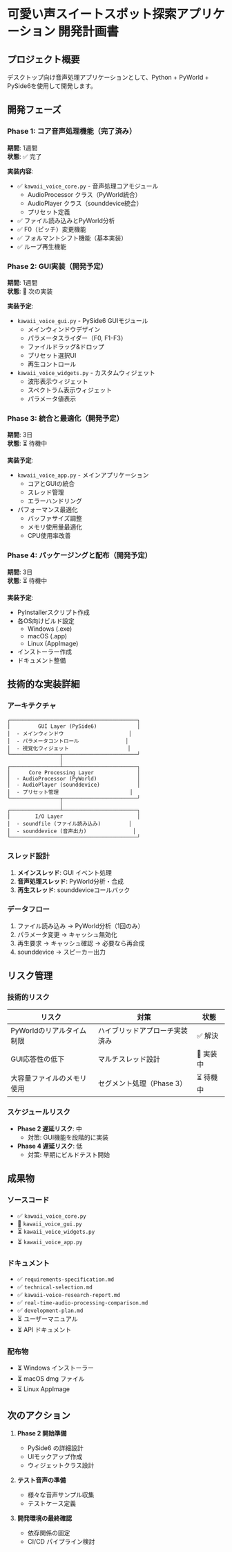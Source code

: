 # 可愛い声スイートスポット探索アプリケーション 開発計画書

## プロジェクト概要
デスクトップ向け音声処理アプリケーションとして、Python + PyWorld + PySide6を使用して開発します。

## 開発フェーズ

### Phase 1: コア音声処理機能（完了済み）
**期間**: 1週間  
**状態**: ✅ 完了

**実装内容**:
- ✅ `kawaii_voice_core.py` - 音声処理コアモジュール
  - AudioProcessor クラス（PyWorld統合）
  - AudioPlayer クラス（sounddevice統合）
  - プリセット定義
- ✅ ファイル読み込みとPyWorld分析
- ✅ F0（ピッチ）変更機能
- ✅ フォルマントシフト機能（基本実装）
- ✅ ループ再生機能

### Phase 2: GUI実装（開発予定）
**期間**: 1週間  
**状態**: 🔄 次の実装

**実装予定**:
- `kawaii_voice_gui.py` - PySide6 GUIモジュール
  - メインウィンドウデザイン
  - パラメータスライダー（F0, F1-F3）
  - ファイルドラッグ&ドロップ
  - プリセット選択UI
  - 再生コントロール
- `kawaii_voice_widgets.py` - カスタムウィジェット
  - 波形表示ウィジェット
  - スペクトラム表示ウィジェット
  - パラメータ値表示

### Phase 3: 統合と最適化（開発予定）
**期間**: 3日  
**状態**: ⏳ 待機中

**実装予定**:
- `kawaii_voice_app.py` - メインアプリケーション
  - コアとGUIの統合
  - スレッド管理
  - エラーハンドリング
- パフォーマンス最適化
  - バッファサイズ調整
  - メモリ使用量最適化
  - CPU使用率改善

### Phase 4: パッケージングと配布（開発予定）
**期間**: 3日  
**状態**: ⏳ 待機中

**実装予定**:
- PyInstallerスクリプト作成
- 各OS向けビルド設定
  - Windows (.exe)
  - macOS (.app)
  - Linux (AppImage)
- インストーラー作成
- ドキュメント整備

## 技術的な実装詳細

### アーキテクチャ
```
┌─────────────────────────────────────────┐
│         GUI Layer (PySide6)             │
│  - メインウィンドウ                     │
│  - パラメータコントロール               │
│  - 視覚化ウィジェット                   │
└────────────────┬────────────────────────┘
                 │
┌────────────────┴────────────────────────┐
│      Core Processing Layer              │
│  - AudioProcessor (PyWorld)             │
│  - AudioPlayer (sounddevice)            │
│  - プリセット管理                       │
└────────────────┬────────────────────────┘
                 │
┌────────────────┴────────────────────────┐
│        I/O Layer                        │
│  - soundfile (ファイル読み込み)         │
│  - sounddevice (音声出力)               │
└─────────────────────────────────────────┘
```

### スレッド設計
1. **メインスレッド**: GUI イベント処理
2. **音声処理スレッド**: PyWorld分析・合成
3. **再生スレッド**: sounddeviceコールバック

### データフロー
1. ファイル読み込み → PyWorld分析（1回のみ）
2. パラメータ変更 → キャッシュ無効化
3. 再生要求 → キャッシュ確認 → 必要なら再合成
4. sounddevice → スピーカー出力

## リスク管理

### 技術的リスク
| リスク | 対策 | 状態 |
|--------|------|------|
| PyWorldのリアルタイム制限 | ハイブリッドアプローチ実装済み | ✅ 解決 |
| GUI応答性の低下 | マルチスレッド設計 | 🔄 実装中 |
| 大容量ファイルのメモリ使用 | セグメント処理（Phase 3） | ⏳ 待機中 |

### スケジュールリスク
- **Phase 2 遅延リスク**: 中
  - 対策: GUI機能を段階的に実装
- **Phase 4 遅延リスク**: 低
  - 対策: 早期にビルドテスト開始

## 成果物

### ソースコード
- ✅ `kawaii_voice_core.py`
- 🔄 `kawaii_voice_gui.py`
- ⏳ `kawaii_voice_widgets.py`
- ⏳ `kawaii_voice_app.py`

### ドキュメント
- ✅ `requirements-specification.md`
- ✅ `technical-selection.md`
- ✅ `kawaii-voice-research-report.md`
- ✅ `real-time-audio-processing-comparison.md`
- ✅ `development-plan.md`
- ⏳ ユーザーマニュアル
- ⏳ API ドキュメント

### 配布物
- ⏳ Windows インストーラー
- ⏳ macOS dmg ファイル
- ⏳ Linux AppImage

## 次のアクション

1. **Phase 2 開始準備**
   - PySide6 の詳細設計
   - UIモックアップ作成
   - ウィジェットクラス設計

2. **テスト音声の準備**
   - 様々な音声サンプル収集
   - テストケース定義

3. **開発環境の最終確認**
   - 依存関係の固定
   - CI/CD パイプライン検討